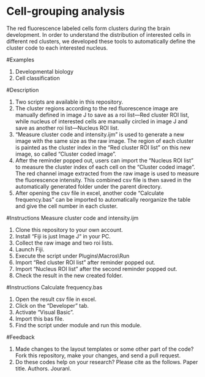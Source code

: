# Cell-grouping analysis
The red fluorescence labeled cells form clusters during the brain development. In order to understand the distribution of interested cells in different red clusters, we developed these tools to automatically define the cluster code to each interested nucleus.

#Examples
1.	Developmental biology
2.	Cell classification

#Description
1.	Two scripts are available in this repository.
2.	The cluster regions according to the red fluorescence image are manually defined in image J to save as a roi list—Red cluster ROI list, while nucleus of interested cells are manually circled in image J and save as another roi list—Nucleus ROI list.
3.	“Measure cluster code and intensity.ijm” is used to generate a new image with the same size as the raw image. The region of each cluster is painted as the cluster index in the “Red cluster ROI list” on this new image, so called “Cluster coded image”.
4.	After the reminder popped out, users can import the “Nucleus ROI list” to measure the cluster index of each cell on the “Cluster coded image”. The red channel image extracted from the raw image is used to measure the fluorescence intensity. This combined csv file is then saved in the automatically generated folder under the parent directory.
5.	After opening the csv file in excel, another code “Calculate frequency.bas” can be imported to automatically reorganize the table and give the cell number in each cluster.

#Instructions Measure cluster code and intensity.ijm
1.	Clone this repository to your own account.
2.	Install “Fiji is just Image J“ in your PC.
3.	Collect the raw image and two roi lists.
4.	Launch Fiji.
5.	Execute the script under Plugins\Macros\Run
6.	Import “Red cluster ROI list” after reminder popped out.
7.	Import “Nucleus ROI list” after the second reminder popped out.
8.	Check the result in the new created folder.

#Instructions Calculate frequency.bas
1.	Open the result csv file in excel.
2.	Click on the “Developer” tab.
3.	Activate “Visual Basic”.
4.	Import this bas file.
5.	Find the script under module and run this module.

#Feedback
1.	Made changes to the layout templates or some other part of the code? Fork this repository, make your changes, and send a pull request.
2.	Do these codes help on your research? Please cite as the follows. Paper title. Authors. Jouranl.
